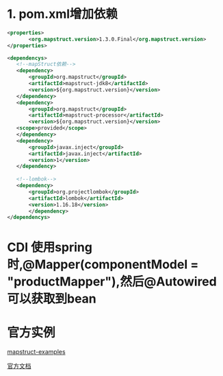 # 1. pom.xml增加依赖

```xml
<properties>
       <org.mapstruct.version>1.3.0.Final</org.mapstruct.version>
</properties>

<dependencys>
   <!--mapStruct依赖-->
   <dependency>
       <groupId>org.mapstruct</groupId>
       <artifactId>mapstruct-jdk8</artifactId>
       <version>${org.mapstruct.version}</version>
   </dependency>
   <dependency>
       <groupId>org.mapstruct</groupId>
       <artifactId>mapstruct-processor</artifactId>
       <version>${org.mapstruct.version}</version>
   <scope>provided</scope>
   </dependency>
   <dependency>
       <groupId>javax.inject</groupId>
       <artifactId>javax.inject</artifactId>
       <version>1</version>
   </dependency>
   
   <!--lombok-->
   <dependency>
       <groupId>org.projectlombok</groupId>
       <artifactId>lombok</artifactId>
       <version>1.16.18</version>
       </dependency>
</dependencys>
```

# CDI 使用spring时,@Mapper(componentModel = "productMapper"),然后@Autowired可以获取到bean

# 官方实例

[mapstruct-examples](https://github.com/mapstruct/mapstruct-examples)

[官方文档](https://mapstruct.org/documentation/stable/reference/html/)